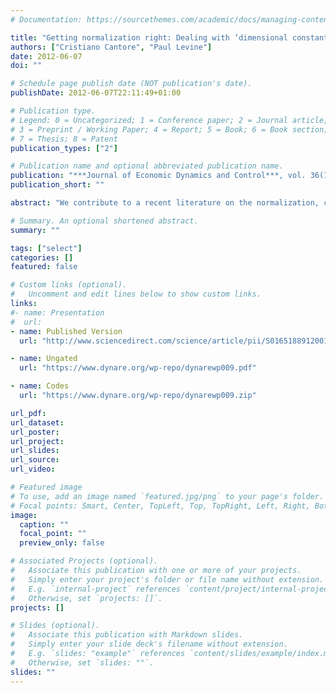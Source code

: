 ```yaml
---
# Documentation: https://sourcethemes.com/academic/docs/managing-content/

title: "Getting normalization right: Dealing with ‘dimensional constants’ in macroeconomics"
authors: ["Cristiano Cantore", "Paul Levine"]
date: 2012-06-07
doi: ""

# Schedule page publish date (NOT publication's date).
publishDate: 2012-06-07T22:11:49+01:00

# Publication type.
# Legend: 0 = Uncategorized; 1 = Conference paper; 2 = Journal article;
# 3 = Preprint / Working Paper; 4 = Report; 5 = Book; 6 = Book section;
# 7 = Thesis; 8 = Patent
publication_types: ["2"]

# Publication name and optional abbreviated publication name.
publication: "***Journal of Economic Dynamics and Control***, vol. 36(12), pages 1931-1949"
publication_short: ""

abstract: "We contribute to a recent literature on the normalization, calibration and estimation of CES production functions. The problem arises because CES ‘share’ parameters are not in fact shares, but depend on underlying dimensions—in other words they are ‘dimensional constants’. It follows that such parameters can neither be calibrated nor be estimated unless the choice of units is made explicit. We use an RBC model to demonstrate two equivalent solutions. The standard one expresses the production function in deviation form about some reference point, usually the steady state of the model. Our alternative, ‘re-parameterization’, expresses dimensional constants in terms of a new dimensionless (share) parameter and all remaining dimensionless ones. We show that our ‘re-parameterization’ method is equivalent and arguably more straightforward than the standard normalization in deviation form. We then examine a similar problem of dimensional constants for CES utility functions in a two-sector model and in a small open economy model; then re-parameterization is the only solution to the problem, showing that our approach is in fact more general."

# Summary. An optional shortened abstract.
summary: ""

tags: ["select"]
categories: []
featured: false

# Custom links (optional).
#   Uncomment and edit lines below to show custom links.
links:
#- name: Presentation
#  url:
- name: Published Version
  url: "http://www.sciencedirect.com/science/article/pii/S0165188912001339"

- name: Ungated
  url: "https://www.dynare.org/wp-repo/dynarewp009.pdf"

- name: Codes
  url: "https://www.dynare.org/wp-repo/dynarewp009.zip"

url_pdf:
url_dataset:
url_poster:
url_project:
url_slides:
url_source:
url_video:

# Featured image
# To use, add an image named `featured.jpg/png` to your page's folder.
# Focal points: Smart, Center, TopLeft, Top, TopRight, Left, Right, BottomLeft, Bottom, BottomRight.
image:
  caption: ""
  focal_point: ""
  preview_only: false

# Associated Projects (optional).
#   Associate this publication with one or more of your projects.
#   Simply enter your project's folder or file name without extension.
#   E.g. `internal-project` references `content/project/internal-project/index.md`.
#   Otherwise, set `projects: []`.
projects: []

# Slides (optional).
#   Associate this publication with Markdown slides.
#   Simply enter your slide deck's filename without extension.
#   E.g. `slides: "example"` references `content/slides/example/index.md`.
#   Otherwise, set `slides: ""`.
slides: ""
---
```

